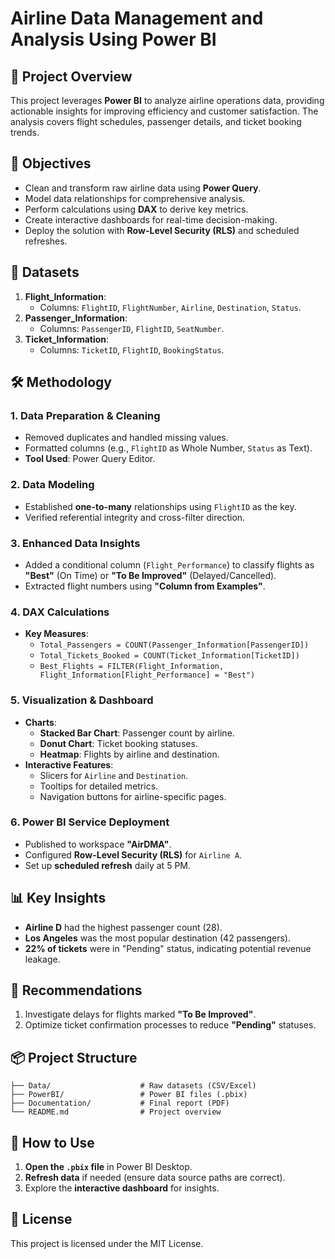 # Airline Data Management and Analysis Using Power BI

## 📌 Project Overview
This project leverages **Power BI** to analyze airline operations data, providing actionable insights for improving efficiency and customer satisfaction. The analysis covers flight schedules, passenger details, and ticket booking trends.



## 🎯 Objectives
- Clean and transform raw airline data using **Power Query**.
- Model data relationships for comprehensive analysis.
- Perform calculations using **DAX** to derive key metrics.
- Create interactive dashboards for real-time decision-making.
- Deploy the solution with **Row-Level Security (RLS)** and scheduled refreshes.



## 📂 Datasets
1. **Flight_Information**:  
   - Columns: `FlightID`, `FlightNumber`, `Airline`, `Destination`, `Status`.  
2. **Passenger_Information**:  
   - Columns: `PassengerID`, `FlightID`, `SeatNumber`.  
3. **Ticket_Information**:  
   - Columns: `TicketID`, `FlightID`, `BookingStatus`.  



## 🛠️ Methodology
### 1. **Data Preparation & Cleaning**
- Removed duplicates and handled missing values.
- Formatted columns (e.g., `FlightID` as Whole Number, `Status` as Text).
- **Tool Used**: Power Query Editor.  

### 2. **Data Modeling**
- Established **one-to-many** relationships using `FlightID` as the key.
- Verified referential integrity and cross-filter direction.  

### 3. **Enhanced Data Insights**
- Added a conditional column (`Flight_Performance`) to classify flights as **"Best"** (On Time) or **"To Be Improved"** (Delayed/Cancelled).
- Extracted flight numbers using **"Column from Examples"**.  

### 4. **DAX Calculations**
- **Key Measures**:
  - `Total_Passengers = COUNT(Passenger_Information[PassengerID])`
  - `Total_Tickets_Booked = COUNT(Ticket_Information[TicketID])`
  - `Best_Flights = FILTER(Flight_Information, Flight_Information[Flight_Performance] = "Best")`

### 5. **Visualization & Dashboard**
- **Charts**:
  - **Stacked Bar Chart**: Passenger count by airline.
  - **Donut Chart**: Ticket booking statuses.
  - **Heatmap**: Flights by airline and destination.
- **Interactive Features**:
  - Slicers for `Airline` and `Destination`.
  - Tooltips for detailed metrics.
  - Navigation buttons for airline-specific pages.  

### 6. **Power BI Service Deployment**
- Published to workspace **"AirDMA"**.
- Configured **Row-Level Security (RLS)** for `Airline A`.
- Set up **scheduled refresh** daily at 5 PM.  



## 📊 Key Insights
- **Airline D** had the highest passenger count (28).
- **Los Angeles** was the most popular destination (42 passengers).
- **22% of tickets** were in "Pending" status, indicating potential revenue leakage.  



## 🔧 Recommendations
1. Investigate delays for flights marked **"To Be Improved"**.
2. Optimize ticket confirmation processes to reduce **"Pending"** statuses.  



## 📦 Project Structure
```
├── Data/                    # Raw datasets (CSV/Excel)
├── PowerBI/                 # Power BI files (.pbix)
├── Documentation/           # Final report (PDF)
└── README.md                # Project overview
```



## 🚀 How to Use
1. **Open the `.pbix` file** in Power BI Desktop.
2. **Refresh data** if needed (ensure data source paths are correct).
3. Explore the **interactive dashboard** for insights.  



## 📜 License
This project is licensed under the MIT License.  
